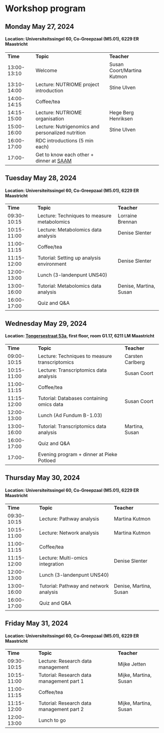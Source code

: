 <h1>Workshop program</h1>

<h2>Monday May 27, 2024</h2>
<h4>Location: Universiteitssingel 60, Co-Greepzaal (M5.01), 6229 ER Maastricht</h4>
<table>
<tr>
<td><b>Time</b></td><td><b>Topic</b></td><td><b>Teacher</b></td>
</tr>
<tr>
<td>13:00-13:10</td><td>Welcome</td><td>Susan Coort/Martina Kutmon</td>
</tr>
<tr>
<td>13:10-14:00</td><td>Lecture: NUTRIOME project introduction</td><td>Stine Ulven</td>
</tr>
<tr>
<td>14:00-14:15</td><td>Coffee/tea</td><td> </td>
</tr>
<tr>
<td>14:15-15:00</td><td>Lecture: NUTRIOME organisation</td><td>Hege Berg Henriksen</td>
</tr>
<tr>
<td>15:00-16:00</td><td>Lecture: Nutrigenomics and personalized nutrition</td><td>Stine Ulven</td>
</tr>
<tr>
<td>16:00-17:00</td><td>RDC introductions (5 min each)</td><td> </td>
</tr>
<tr>
<td>17:00- </td><td>Get to know each other + dinner at <a href="https://barbistrosaam.nl/en/home-en/" target="_blank">SAAM</a></td><td> </td>
</tr>
</table>



<h2>Tuesday May 28, 2024</h2>
<h4>Location: Universiteitssingel 60, Co-Greepzaal (M5.01), 6229 ER Maastricht</h4>
<table>
<tr>
<td><b>Time</b></td><td><b>Topic</b></td><td><b>Teacher</b></td>
</tr>
<tr>
<td>09:30-10:15</td><td>Lecture: Techniques to measure metabolomics</td><td>Lorraine Brennan</td>
</tr>
<tr>
<td>10:15-11:00</td><td>Lecture: Metabolomics data analysis</td><td>Denise Slenter</td>
</tr>
<tr>
<td>11:00-11:15</td><td>Coffee/tea</td><td> </td>
</tr>
<tr>
<td>11:15-12:00</td><td>Tutorial: Setting up analysis environment</td><td>Denise Slenter</td>
</tr>
<tr>
<td>12:00-13:00</td><td>Lunch (3-landenpunt UNS40)</td><td> </td>
</tr>
<tr>
<td>13:00-16:00</td><td>Tutorial: Metabolomics data analysis</td><td>Denise, Martina, Susan</td>
</tr>
<tr>
<td>16:00-17:00 </td><td>Quiz and Q&A</td><td> </td>
</tr>
</table>



<h2>Wednesday May 29, 2024</h2>
<h4>Location: <a href="https://drive.google.com/file/d/1O6JkN4lLeu9cgG1Q154yKMWHlfV3jOwu/view?usp=sharing" target="_blank">Tongersestraat 53a</a>, first floor, room G1.17, 6211 LM Maastricht</h4>
<table>
<tr>
<td><b>Time</b></td><td><b>Topic</b></td><td><b>Teacher</b></td>
</tr>
<tr>
<td>09:00-10:15</td><td>Lecture: Techniques to measure transcriptomics</td><td>Carsten Carlberg</td>
</tr>
<tr>
<td>10:15-11:00</td><td>Lecture: Transcriptomics data analysis</td><td>Susan Coort</td>
</tr>
<tr>
<td>11:00-11:15</td><td>Coffee/tea</td><td> </td>
</tr>
<tr>
<td>11:15-12:00</td><td>Tutorial: Databases containing omics data</td><td>Susan Coort</td>
</tr>
<tr>
<td>12:00-13:00</td><td>Lunch (Ad Fundum B-1.03)</td><td> </td>
</tr>
<tr>
<td>13:00-16:00</td><td>Tutorial: Transcriptomics data analysis</td><td>Martina, Susan</td>
</tr>
<tr>
<td>16:00-17:00 </td><td>Quiz and Q&A</td><td> </td>
</tr>
<tr>
<td>17:00- </td><td>Evening program + dinner at Pieke Potloed</td><td> </td>
</tr>
</table>



<h2>Thursday May 30, 2024</h2>
<h4>Location: Universiteitssingel 60, Co-Greepzaal (M5.01), 6229 ER Maastricht</h4>
<table>
<tr>
<td><b>Time</b></td><td><b>Topic</b></td><td><b>Teacher</b></td>
</tr>
<tr>
<td>09:30-10:15</td><td>Lecture: Pathway analysis</td><td>Martina Kutmon</td>
</tr>
<tr>
<td>10:15-11:00</td><td>Lecture: Network analysis</td><td>Martina Kutmon</td>
</tr>
<tr>
<td>11:00-11:15</td><td>Coffee/tea</td><td> </td>
</tr>
<tr>
<td>11:15-12:00</td><td>Lecture: Multi-omics integration</td><td>Denise Slenter</td>
</tr>
<tr>
<td>12:00-13:00</td><td>Lunch (3-landenpunt UNS40)</td><td> </td>
</tr>
<tr>
<td>13:00-16:00</td><td>Tutorial: Pathway and network analysis</td><td>Denise, Martina, Susan</td>
</tr>
<tr>
<td>16:00-17:00 </td><td>Quiz and Q&A</td><td> </td>
</tr>
</table>



<h2>Friday May 31, 2024</h2>
<h4>Location: Universiteitssingel 60, Co-Greepzaal (M5.01), 6229 ER Maastricht</h4>
<table>
<tr>
<td><b>Time</b></td><td><b>Topic</b></td><td><b>Teacher</b></td>
</tr>
<tr>
<td>09:30-10:15</td><td>Lecture: Research data management</td><td>Mijke Jetten</td>
</tr>
<tr>
<td>10:15-11:00</td><td>Tutorial: Research data management part 1</td><td>Mijke, Martina, Susan</td>
</tr>
<tr>
<td>11:00-11:15</td><td>Coffee/tea</td><td> </td>
</tr>
<tr>
<td>11:15-12:00</td><td>Tutorial: Research data management part 2</td><td>Mijke, Martina, Susan</td>
</tr>
<tr>
<td>12:00-13:00</td><td>Lunch to go</td><td> </td>
</tr>
